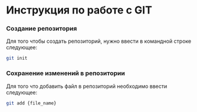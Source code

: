 # Инструкция по работе с GIT

### Создание репозитория

Для того чтобы создать репозиторий, нужно ввести в командной строке следующее:

```sh
git init
```

### Сохранение изменений в репозитории

Для того что добавить файл в репозиторий необходимо ввести следующее:

```sh
git add {file_name}
```
